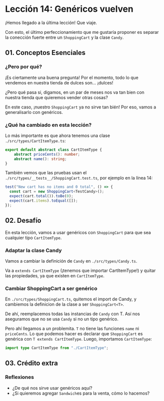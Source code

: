 # Lección 14: Genéricos vuelven

¡Hemos llegado a la última lección! Que viaje.

Con esto, el último perfeccionamiento que me gustaría proponer es separar la conección fuerte entre un `ShoppingCart` y la clase `Candy`.

## 01. Conceptos Esenciales

### ¿Pero por qué?

¡Es ciertamente una buena pregunta! Por el momento, todo lo que vendemos en nuestra tienda de dulces son... ¡dulces!

¿Pero qué pasa si, digamos, en un par de meses nos va tan bien con nuestra tienda que quieremos vender otras cosas?

En este caso, ¡nuestro `ShoppingCart` ya no sirve tan bién! Por eso, vamos a generalisarlo con genéricos.

### ¿Qué ha cambiado en esta lección?

Lo más importante es que ahora tenemos una clase `./src/types/CartItemType.ts`:

```typescript
export default abstract class CartItemType {
    abstract priceCents(): number;
    abstract name(): string;
}
```

También vemos que las pruebas usan el `./src/types/__tests__/ShoppingCart.test.ts`, por ejemplo en la línea 14:

```typescript
test("New cart has no items and 0 total", () => {
  const cart = new ShoppingCart<TestCandy>();
  expect(cart.total()).toBe(0);
  expect(cart.items).toEqual([]);
});
```

## 02. Desafío

En esta lección, vamos a usar genéricos con `ShoppingCart` para que sea cualquier tipo `CartItemType`.

### Adaptar la clase Candy

Vamos a cambiar la definición de `Candy` en `./src/types/Candy.ts`.

Va a `extends CartItemType` (¡tenemos que importar CartItemType!) y quitar las propiedades, ya que existen en `CartItemType`.

### Cambiar ShoppingCart a ser genérico

En `./src/types/ShoppingCart.ts`, quitemos el import de Candy, y cambiemos la definicion de la clase a ser `ShoppingCart<T>`.

De ahí, reemplacemos todas las instancias de `Candy` con T. Así nos aseguramos que no se usa `Candy` si no un tipo genérico. 

Pero ahí llegamos a un problemita. `T` no tiene las funciones `name` ni `priceCents`. Lo que podemos hacer es declarar que `ShoppingCart` es genérica con `T extends CartItemType`. Luego, importamos `CartItemType`: 

```typescript
import type CartItemType from "./CartItemType";
```

## 03. Crédito extra

### Reflexiones

- ¿De qué nos sirve usar genéricos aquí?
- ¿Si quieremos agregar `Sandwich`es para la venta, cómo lo hacemos?
